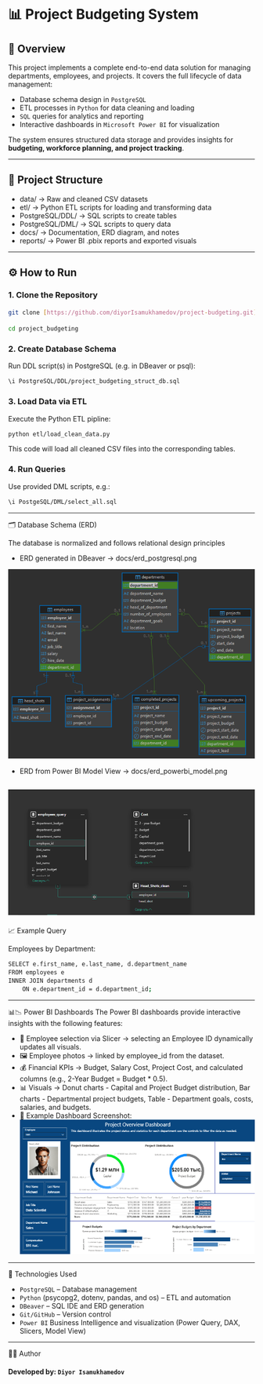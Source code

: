 # 📊 Project Budgeting System

## 📌 Overview
This project implements a complete end-to-end data solution for managing departments, employees, and projects.
It covers the full lifecycle of data management:
- Database schema design in `PostgreSQL`
- ETL processes in `Python` for data cleaning and loading
- `SQL` queries for analytics and reporting
- Interactive dashboards in `Microsoft Power BI` for visualization

The system ensures structured data storage and provides insights for **budgeting, workforce planning, and project tracking**.

---

## 📂 Project Structure

- data/ -> Raw and cleaned CSV datasets
- etl/ -> Python ETL scripts for loading and transforming data
- PostgreSQL/DDL/ -> SQL scripts to create tables
- PostgreSQL/DML/ -> SQL scripts to query data
- docs/ -> Documentation, ERD diagram, and notes
- reports/ -> Power BI .pbix reports and exported visuals
---

## ⚙️ How to Run

### 1. Clone the Repository
```bash
git clone [https://github.com/diyorIsamukhamedov/project-budgeting.git]

cd project_budgeting
```
### 2. Create Database Schema

Run DDL script(s) in PostgreSQL (e.g. in DBeaver or psql):
```bash
\i PostgreSQL/DDL/project_budgeting_struct_db.sql
```

### 3. Load Data via ETL

Execute the Python ETL pipline:
```bash
python etl/load_clean_data.py
```
This code will load all cleaned CSV files into the corresponding tables.

### 4. Run Queries

Use provided DML scripts, e.g.:
```bash
\i PostgeSQL/DML/select_all.sql
```

---

🗂️ Database Schema (ERD)

The database is normalized and follows relational design principles
 - ERD generated in DBeaver -> docs/erd_postgresql.png

![ERD Diagram](docs/erd_postgresql.png)

 - ERD from Power BI Model View → docs/erd_powerbi_model.png

 ![ERD Diagram](docs/erd_powerbi_model.png)
---

📈 Example Query

Employees by Department:
```bash
SELECT e.first_name, e.last_name, d.department_name
FROM employees e
INNER JOIN departments d
    ON e.department_id = d.department_id;
```

---

📊📉 Power BI Dashboards
The Power BI dashboards provide interactive insights with the following features:

- 🔎 Employee selection via Slicer -> selecting an Employee ID dynamically updates all visuals.
- 🖼️ Employee photos -> linked by employee_id from the dataset.
- 💰 Financial KPIs -> Budget, Salary Cost, Project Cost, and calculated columns (e.g., 2-Year Budget = Budget * 0.5).
- 📊 Visuals -> Donut charts - Capital and Project Budget distribution, Bar charts - Departmental project budgets, Table - Department goals, costs, salaries, and budgets.
- 📌 Example Dashboard Screenshot:
![Final Dashboard](reports/final_dashboard.png)
---

🦾 Technologies Used

- `PostgreSQL` – Database management
- `Python` (psycopg2, dotenv, pandas, and os) – ETL and automation
- `DBeaver` – SQL IDE and ERD generation
- `Git/GitHub` – Version control
- `Power BI` Business Intelligence and visualization (Power Query, DAX, Slicers, Model View)

---

👨‍💻 Author
#### Developed by: `Diyor Isamukhamedov`